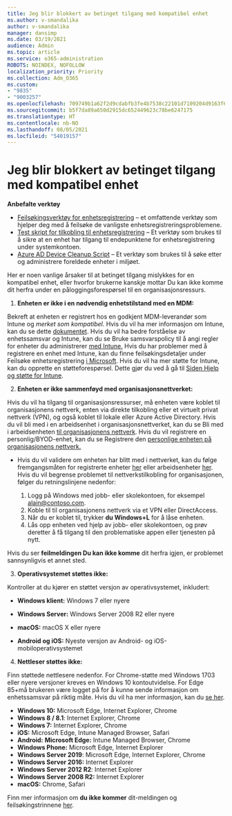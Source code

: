 ```yaml
---
title: Jeg blir blokkert av betinget tilgang med kompatibel enhet
ms.author: v-smandalika
author: v-smandalika
manager: dansimp
ms.date: 03/19/2021
audience: Admin
ms.topic: article
ms.service: o365-administration
ROBOTS: NOINDEX, NOFOLLOW
localization_priority: Priority
ms.collection: Adm_O365
ms.custom:
- "9835"
- "9003257"
ms.openlocfilehash: 709749b1a62f2d9cdabfb3fe4b7538c22101d7109204d9163f6059336b817bf8
ms.sourcegitcommit: b5f7da89a650d2915dc652449623c78be6247175
ms.translationtype: HT
ms.contentlocale: nb-NO
ms.lasthandoff: 08/05/2021
ms.locfileid: "54019157"
---
```

# <a name="im-getting-blocked-by-conditional-access-with-compliant-device"></a>Jeg blir blokkert av betinget tilgang med kompatibel enhet

**Anbefalte verktøy**

- [Feilsøkingsverktøy for enhetsregistrering](https://docs.microsoft.com/samples/azure-samples/dsregtool/dsregtool/) – et omfattende verktøy som hjelper deg med å feilsøke de vanligste enhetsregistreringsproblemene.
- [Test skript for tilkobling til enhetsregistrering](https://docs.microsoft.com/samples/azure-samples/testdeviceregconnectivity/testdeviceregconnectivity/) – Et verktøy som brukes til å sikre at en enhet har tilgang til endepunktene for enhetsregistrering under systemkontoen.
- [Azure AD Device Cleanup Script](https://github.com/mzmaili/AzureADDeviceCleanup) – Et verktøy som brukes til å søke etter og administrere foreldede enheter i miljøet.

Her er noen vanlige årsaker til at betinget tilgang mislykkes for  en kompatibel enhet, eller hvorfor brukerne kanskje mottar Du kan ikke komme dit herfra under en påloggingsforespørsel til en organisasjonsressurs.

1. **Enheten er ikke i en nødvendig enhetstilstand med en MDM:**

Bekreft at enheten er registrert hos en godkjent MDM-leverandør som Intune og *merket som kompatibel.* Hvis du vil ha mer informasjon om Intune, kan du se dette [dokumentet](https://docs.microsoft.com/mem/intune/enrollment/device-enrollment). Hvis du vil ha bedre forståelse av enhetssamsvar og Intune, kan du se Bruke samsvarspolicy til å angi regler for enheter du administrerer [med Intune.](https://docs.microsoft.com/mem/intune/protect/device-compliance-get-started) Hvis du har problemer med å registrere en enhet med Intune, kan du finne feilsøkingsdetaljer under Feilsøke enhetsregistrering [i Microsoft](https://docs.microsoft.com/troubleshoot/mem/intune/troubleshoot-device-enrollment-in-intune). Hvis du vil ha mer støtte for Intune, kan du opprette en støtteforespørsel. Dette gjør du ved å gå til [Siden Hjelp og støtte for Intune](https://endpoint.microsoft.com/#blade/Microsoft_Intune_DeviceSettings/SupportMenu/helpSupport).

2. **Enheten er ikke sammenføyd med organisasjonsnettverket:**

Hvis du vil ha tilgang til organisasjonsressurser, må enheten være koblet til organisasjonens nettverk, enten via direkte tilkobling eller et virtuelt privat nettverk (VPN), og også koblet til lokale eller Azure Active Directory. Hvis du vil bli med i en arbeidsenhet i organisasjonsnettverket, kan du se Bli med i arbeidsenheten [til organisasjonens nettverk](https://docs.microsoft.com/azure/active-directory/user-help/user-help-join-device-on-network). Hvis du vil registrere en personlig/BYOD-enhet, kan du se Registrere den [personlige enheten på organisasjonens nettverk.](https://docs.microsoft.com/azure/active-directory/user-help/user-help-register-device-on-network)

- Hvis du vil validere om enheten har blitt med i nettverket, kan du følge fremgangsmåten for registrerte enheter [her](https://docs.microsoft.com/azure/active-directory/user-help/user-help-register-device-on-network#to-verify-that-youre-registered) eller arbeidsenheter [her](https://docs.microsoft.com/azure/active-directory/user-help/user-help-join-device-on-network#to-make-sure-youre-joined). Hvis du vil begrense problemet til nettverkstilkobling for organisasjonen, følger du retningslinjene nedenfor:

    1. Logg på Windows med jobb- eller skolekontoen, for eksempel alain@contoso.com.
    2. Koble til til organisasjonens nettverk via et VPN eller DirectAccess.
    3. Når du er koblet til, trykker **du Windows+L** for å låse enheten.
    4. Lås opp enheten ved hjelp av jobb- eller skolekontoen, og prøv deretter å få tilgang til den problematiske appen eller tjenesten på nytt.

Hvis du ser **feilmeldingen Du kan ikke komme** dit herfra igjen, er problemet sannsynligvis et annet sted.

3. **Operativsystemet støttes ikke:**

Kontroller at du kjører en støttet versjon av operativsystemet, inkludert:

- **Windows klient:** Windows 7 eller nyere

- **Windows Server:** Windows Server 2008 R2 eller nyere

- **macOS:** macOS X eller nyere

- **Android og iOS:** Nyeste versjon av Android- og iOS-mobiloperativsystemet

4. **Nettleser støttes ikke:**

Finn støttede nettlesere nedenfor. For Chrome-støtte med Windows 1703 eller nyere versjoner kreves en Windows 10 kontoutvidelse. For Edge 85+må brukeren være logget på for å kunne sende informasjon om enhetssamsvar på riktig måte. Hvis du vil ha mer informasjon, kan du [se her](https://docs.microsoft.com/azure/active-directory/conditional-access/concept-conditional-access-conditions#chrome-support).

- **Windows 10:** Microsoft Edge, Internet Explorer, Chrome
- **Windows 8 / 8.1**: Internet Explorer, Chrome
- **Windows 7:** Internet Explorer, Chrome
- **iOS:** Microsoft Edge, Intune Managed Browser, Safari
- **Android:** **Microsoft Edge:** Intune Managed Browser, Chrome
- **Windows Phone:** Microsoft Edge, Internet Explorer
- **Windows Server 2019**: Microsoft Edge, Internet Explorer, Chrome
- **Windows Server 2016:** Internet Explorer
- **Windows Server 2012 R2**: Internet Explorer
- **Windows Server 2008 R2:** Internet Explorer
- **macOS:** Chrome, Safari

Finn mer informasjon om **du ikke kommer** dit-meldingen og feilsøkingstrinnene [her](https://docs.microsoft.com/azure/active-directory/user-help/user-help-device-remediation).
